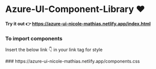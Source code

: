 # Azure-UI-Component-Library ❤️

#### Try it out 👉 https://azure-ui-nicole-mathias.netlify.app/index.html


<h3> To import components </h3>
<p>Insert the below link 👇 in your link tag for style</p>
### https://azure-ui-nicole-mathias.netlify.app/components.css

